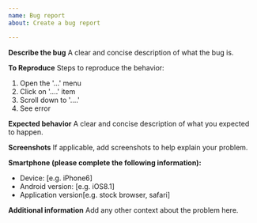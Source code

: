 ```yaml
---
name: Bug report
about: Create a bug report

---
```


**Describe the bug**
A clear and concise description of what the bug is.

**To Reproduce**
Steps to reproduce the behavior:
1. Open the '...' menu
2. Click on '....' item
3. Scroll down to '....'
4. See error

**Expected behavior**
A clear and concise description of what you expected to happen.

**Screenshots**
If applicable, add screenshots to help explain your problem.

**Smartphone (please complete the following information):**
 - Device: [e.g. iPhone6]
 - Android version: [e.g. iOS8.1]
 - Application version[e.g. stock browser, safari]

**Additional information**
Add any other context about the problem here.
